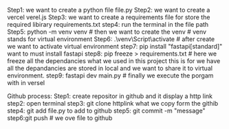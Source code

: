 Step1: we want to create a python file file.py
Step2: we want to create a vercel verel.js
Step3: we want to create a requirements file for store the required libirary requirements.txt
step4: run the terminal
in the file path
Step5: python -m venv venv # then we want to create the venv # venv stands for virtual environment
Step6: .\venv\Script\activate # after create we want to activate virtual environment
step7: pip install "fastapi[standard]" want to must install fastapi
step8: pip freeze > requirements.txt # here we freeze all the dependancies what we used in this project
this is for we have all the depandancies are stored in local and we want to share it to virtual environment.
step9: fastapi dev main.py # finally we execute the porgam with in versel

 Github process:
 Step1: create repositor in github and it display a http link
 step2: open terminal
 step3: git clone httplink what we copy form the githib
 step4: git add file.py to add to github
 step5: git commit -m "message" 
 step6:git push # we ove file to github

